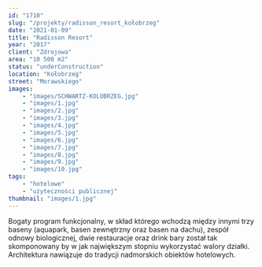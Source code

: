 ```yaml
---
id: "1710"
slug: "/projekty/radisson_resort_kołobrzeg"
date: "2021-01-09"
title: "Radisson Resort"
year: "2017"
client: "Zdrojowa"
area: "10 500 m2"
status: "underConstruction"
location: "Kołobrzeg"
street: "Morawskiego"
images: 
    - "images/SCHWARTZ-KOLOBRZEG.jpg"
    - "images/1.jpg"
    - "images/2.jpg"
    - "images/3.jpg"
    - "images/4.jpg"    
    - "images/5.jpg"    
    - "images/6.jpg"    
    - "images/7.jpg"    
    - "images/8.jpg"    
    - "images/9.jpg"    
    - "images/10.jpg"    
tags: 
    - "hotelowe"
    - "użyteczności publicznej"
thumbnail: "images/1.jpg"
---
```

Bogaty program funkcjonalny, w&nbsp;skład którego wchodzą między innymi trzy baseny (aquapark, basen zewnętrzny oraz basen na dachu), zespół odnowy biologicznej, dwie restauracje oraz drink bary został tak skomponowany by w&nbsp;jak największym stopniu wykorzystać walory działki. Architektura nawiązuje do tradycji nadmorskich obiektów hotelowych.
